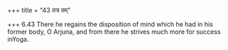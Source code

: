 +++
title = "43 तत्र तम्"

+++
6.43 There he regains the disposition of mind which he had in his former
body, O Arjuna, and from there he strives much more for success inYoga.
